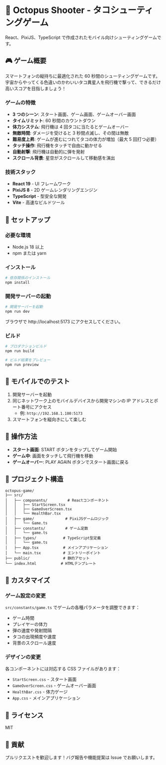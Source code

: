 # 🐙 Octopus Shooter - タコシューティングゲーム

React、PixiJS、TypeScript で作成されたモバイル向けシューティングゲームです。

## 🎮 ゲーム概要

スマートフォンの縦持ちに最適化された 60 秒間のシューティングゲームです。宇宙からやってくる色違いのかわいいタコ異星人を飛行機で撃って、できるだけ高いスコアを目指しましょう！

### ゲームの特徴

- **3 つのシーン**: スタート画面、ゲーム画面、ゲームオーバー画面
- **タイムリミット**: 60 秒間のカウントダウン
- **体力システム**: 飛行機は 4 回タコに当たるとゲームオーバー
- **無敵時間**: ダメージを受けると 3 秒間点滅し、その間は無敵
- **難易度上昇**: ゲームが進むにつれてタコの体力が増加（最大 5 回打つ必要）
- **タッチ操作**: 飛行機をタッチで自由に動かせる
- **自動射撃**: 飛行機は自動的に弾を発射
- **スクロール背景**: 星空がスクロールして移動感を演出

### 技術スタック

- **React 19** - UI フレームワーク
- **PixiJS 8** - 2D ゲームレンダリングエンジン
- **TypeScript** - 型安全な開発
- **Vite** - 高速なビルドツール

## 🚀 セットアップ

### 必要な環境

- Node.js 18 以上
- npm または yarn

### インストール

```bash
# 依存関係のインストール
npm install
```

### 開発サーバーの起動

```bash
# 開発サーバーを起動
npm run dev
```

ブラウザで http://localhost:5173 にアクセスしてください。

### ビルド

```bash
# プロダクションビルド
npm run build

# ビルド結果をプレビュー
npm run preview
```

## 📱 モバイルでのテスト

1. 開発サーバーを起動
2. 同じネットワーク上のモバイルデバイスから開発マシンの IP アドレスとポート番号にアクセス
   - 例: `http://192.168.1.100:5173`
3. スマートフォンを縦向きにして楽しむ

## 🎯 操作方法

- **スタート画面**: START ボタンをタップしてゲーム開始
- **ゲーム中**: 画面をタッチして飛行機を移動
- **ゲームオーバー**: PLAY AGAIN ボタンでスタート画面に戻る

## 📁 プロジェクト構造

```
octopus-game/
├── src/
│   ├── components/         # Reactコンポーネント
│   │   ├── StartScreen.tsx
│   │   ├── GameOverScreen.tsx
│   │   └── HealthBar.tsx
│   ├── game/              # PixiJSゲームロジック
│   │   └── Game.ts
│   ├── constants/         # ゲーム定数
│   │   └── game.ts
│   ├── types/            # TypeScript型定義
│   │   └── game.ts
│   ├── App.tsx           # メインアプリケーション
│   └── main.tsx          # エントリーポイント
├── public/               # 静的アセット
└── index.html           # HTMLテンプレート
```

## 🎨 カスタマイズ

### ゲーム設定の変更

`src/constants/game.ts` でゲームの各種パラメータを調整できます：

- ゲーム時間
- プレイヤーの体力
- 弾の速度や発射間隔
- タコの出現頻度や速度
- 背景のスクロール速度

### デザインの変更

各コンポーネントには対応する CSS ファイルがあります：

- `StartScreen.css` - スタート画面
- `GameOverScreen.css` - ゲームオーバー画面
- `HealthBar.css` - 体力ゲージ
- `App.css` - メインアプリケーション

## 📝 ライセンス

MIT

## 🤝 貢献

プルリクエストを歓迎します！バグ報告や機能提案は Issue でお願いします。
